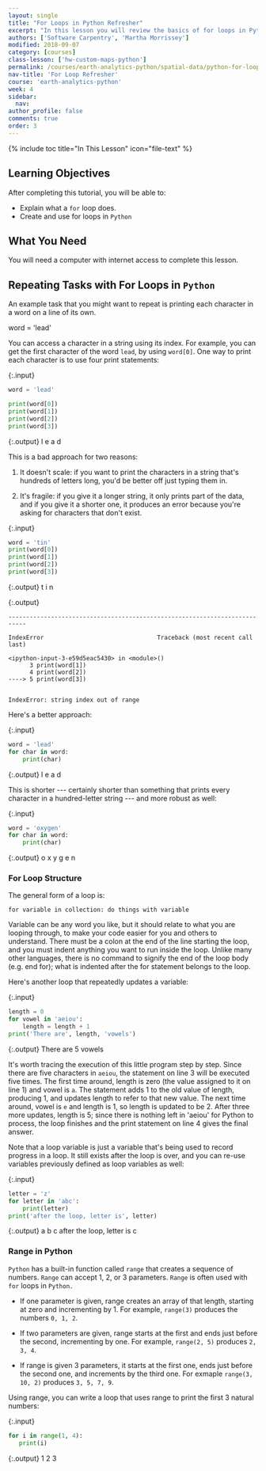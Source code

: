 ```yaml
---
layout: single
title: "For Loops in Python Refresher"
excerpt: "In this lesson you will review the basics of for loops in Python."
authors: ['Software Carpentry', 'Martha Morrissey']
modified: 2018-09-07
category: [courses]
class-lesson: ['hw-custom-maps-python']
permalink: /courses/earth-analytics-python/spatial-data/python-for-loops-refresher/
nav-title: 'For Loop Refresher'
course: 'earth-analytics-python'
week: 4
sidebar:
  nav:
author_profile: false
comments: true
order: 3
---
```

{% include toc title="In This Lesson" icon="file-text" %}

<div class='notice--success' markdown="1">

## <i class="fa fa-graduation-cap" aria-hidden="true"></i> Learning Objectives

After completing this tutorial, you will be able to:

* Explain what a `for` loop does.
* Create and use for loops in `Python`

## <i class="fa fa-check-square-o fa-2" aria-hidden="true"></i> What You Need

You will need a computer with internet access to complete this lesson.

</div>

## Repeating Tasks with For Loops in `Python`

An example task that you might want to repeat is printing each character in a word on a line of its own.

word = 'lead'

You can access a character in a string using its index. For example, you can get the first character of the word `lead`, by using `word[0]`. One way to print each character is to use four print statements:

{:.input}
```python
word = 'lead'

print(word[0])
print(word[1])
print(word[2])
print(word[3])
```

{:.output}
    l
    e
    a
    d



This is a bad approach for two reasons:

1. It doesn't scale: if you want to print the characters in a string that's hundreds of letters long, you'd be better off just typing them in.

2. It's fragile: if you give it a longer string, it only prints part of the data, and if you give it a shorter one, it produces an error because you're asking for characters that don't exist.

{:.input}
```python
word = 'tin'
print(word[0])
print(word[1])
print(word[2])
print(word[3])
```

{:.output}
    t
    i
    n



{:.output}

    ---------------------------------------------------------------------------

    IndexError                                Traceback (most recent call last)

    <ipython-input-3-e59d5eac5430> in <module>()
          3 print(word[1])
          4 print(word[2])
    ----> 5 print(word[3])
    

    IndexError: string index out of range



Here's a better approach:

{:.input}
```python
word = 'lead'
for char in word:
    print(char)
```

{:.output}
    l
    e
    a
    d



This is shorter --- certainly shorter than something that prints every character in a hundred-letter string --- and more robust as well:

{:.input}
```python
word = 'oxygen'
for char in word:
    print(char)
```

{:.output}
    o
    x
    y
    g
    e
    n



### For Loop Structure 

The general form of a loop is:

`for variable in collection:
    do things with variable`
    
Variable can be any word you like, but it should relate to what you are looping through, to make your code easier for you and others to understand. There must be a colon at the end of the line starting the loop, and you must indent anything you want to run inside the loop. Unlike many other languages, there is no command to signify the end of the loop body (e.g. end for); what is indented after the for statement belongs to the loop.

Here's another loop that repeatedly updates a variable:

{:.input}
```python
length = 0
for vowel in 'aeiou':
    length = length + 1
print('There are', length, 'vowels')
```

{:.output}
    There are 5 vowels



It's worth tracing the execution of this little program step by step. Since there are five characters in `aeiou`, the statement on line 3 will be executed five times. The first time around, length is zero (the value assigned to it on line 1) and vowel is `a`. The statement adds 1 to the old value of length, producing 1, and updates length to refer to that new value. The next time around, vowel is `e` and length is 1, so length is updated to be 2. After three more updates, length is 5; since there is nothing left in 'aeiou' for Python to process, the loop finishes and the print statement on line 4 gives the final answer.

Note that a loop variable is just a variable that's being used to record progress in a loop. It still exists after the loop is over, and you can re-use variables previously defined as loop variables as well:

{:.input}
```python
letter = 'z'
for letter in 'abc':
    print(letter)
print('after the loop, letter is', letter)
```

{:.output}
    a
    b
    c
    after the loop, letter is c



### Range in Python

`Python` has a built-in function called `range` that creates a sequence of numbers. `Range` can accept 1, 2, or 3 parameters. `Range` is often used with `for` loops in `Python.`

* If one parameter is given, range creates an array of that length, starting at zero and incrementing by 1. For example, `range(3)` produces the numbers `0, 1, 2`.

* If two parameters are given, range starts at the first and ends just before the second, incrementing by one. For example, `range(2, 5)` produces `2, 3, 4`.

* If range is given 3 parameters, it starts at the first one, ends just before the second one, and increments by the third one. For exmaple `range(3, 10, 2)` produces `3, 5, 7, 9`.

Using range, you can write a loop that uses range to print the first 3 natural numbers:

{:.input}
```python
for i in range(1, 4):
   print(i)
```

{:.output}
    1
    2
    3



